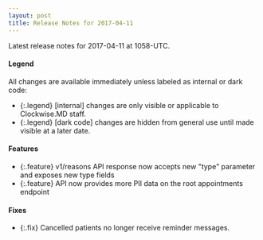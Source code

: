 ```yaml
---
layout: post
title: Release Notes for 2017-04-11
---
```


Latest release notes for 2017-04-11 at 1058-UTC.

<div class='legend' markdown='1'>

#### Legend

All changes are available immediately unless labeled as internal or dark code:

- {:.legend} [internal] changes are only visible or applicable to Clockwise.MD staff.
- {:.legend} [dark code] changes are hidden from general use until made visible at a later date.

</div>

<div class='features' markdown='1'>

#### Features

- {:.feature} v1/reasons API response now accepts new "type" parameter and exposes new type fields
- {:.feature} API now provides more PII data on the root appointments endpoint

</div>

<div class='fixes' markdown='1'>

#### Fixes

- {:.fix} Cancelled patients no longer receive reminder messages.

</div>
